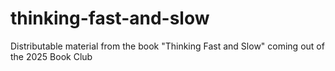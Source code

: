 # thinking-fast-and-slow
Distributable material from the book "Thinking Fast and Slow" coming out of the 2025 Book Club
